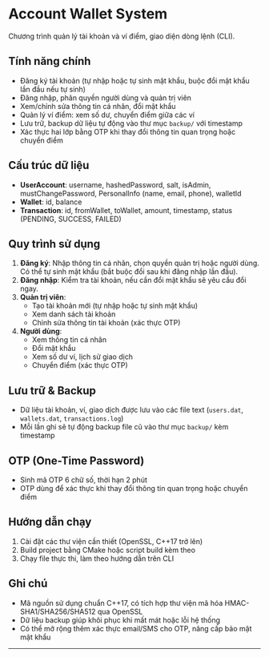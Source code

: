 # Account Wallet System

Chương trình quản lý tài khoản và ví điểm, giao diện dòng lệnh (CLI).

## Tính năng chính
- Đăng ký tài khoản (tự nhập hoặc tự sinh mật khẩu, buộc đổi mật khẩu lần đầu nếu tự sinh)
- Đăng nhập, phân quyền người dùng và quản trị viên
- Xem/chỉnh sửa thông tin cá nhân, đổi mật khẩu
- Quản lý ví điểm: xem số dư, chuyển điểm giữa các ví
- Lưu trữ, backup dữ liệu tự động vào thư mục `backup/` với timestamp
- Xác thực hai lớp bằng OTP khi thay đổi thông tin quan trọng hoặc chuyển điểm

## Cấu trúc dữ liệu
- **UserAccount**: username, hashedPassword, salt, isAdmin, mustChangePassword, PersonalInfo (name, email, phone), walletId
- **Wallet**: id, balance
- **Transaction**: id, fromWallet, toWallet, amount, timestamp, status (PENDING, SUCCESS, FAILED)

## Quy trình sử dụng
1. **Đăng ký**: Nhập thông tin cá nhân, chọn quyền quản trị hoặc người dùng. Có thể tự sinh mật khẩu (bắt buộc đổi sau khi đăng nhập lần đầu).
2. **Đăng nhập**: Kiểm tra tài khoản, nếu cần đổi mật khẩu sẽ yêu cầu đổi ngay.
3. **Quản trị viên**:
   - Tạo tài khoản mới (tự nhập hoặc tự sinh mật khẩu)
   - Xem danh sách tài khoản
   - Chỉnh sửa thông tin tài khoản (xác thực OTP)
4. **Người dùng**:
   - Xem thông tin cá nhân
   - Đổi mật khẩu
   - Xem số dư ví, lịch sử giao dịch
   - Chuyển điểm (xác thực OTP)

## Lưu trữ & Backup
- Dữ liệu tài khoản, ví, giao dịch được lưu vào các file text (`users.dat`, `wallets.dat`, `transactions.log`)
- Mỗi lần ghi sẽ tự động backup file cũ vào thư mục `backup/` kèm timestamp

## OTP (One-Time Password)
- Sinh mã OTP 6 chữ số, thời hạn 2 phút
- OTP dùng để xác thực khi thay đổi thông tin quan trọng hoặc chuyển điểm

## Hướng dẫn chạy
1. Cài đặt các thư viện cần thiết (OpenSSL, C++17 trở lên)
2. Build project bằng CMake hoặc script build kèm theo
3. Chạy file thực thi, làm theo hướng dẫn trên CLI

## Ghi chú
- Mã nguồn sử dụng chuẩn C++17, có tích hợp thư viện mã hóa HMAC-SHA1/SHA256/SHA512 qua OpenSSL
- Dữ liệu backup giúp khôi phục khi mất mát hoặc lỗi hệ thống
- Có thể mở rộng thêm xác thực email/SMS cho OTP, nâng cấp bảo mật mật khẩu

---
